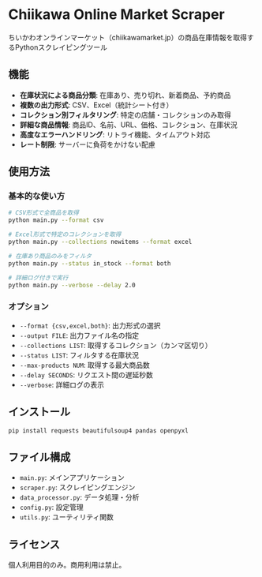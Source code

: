 # Chiikawa Online Market Scraper

ちいかわオンラインマーケット（chiikawamarket.jp）の商品在庫情報を取得するPythonスクレイピングツール

## 機能

- **在庫状況による商品分類**: 在庫あり、売り切れ、新着商品、予約商品
- **複数の出力形式**: CSV、Excel（統計シート付き）
- **コレクション別フィルタリング**: 特定の店舗・コレクションのみ取得
- **詳細な商品情報**: 商品ID、名前、URL、価格、コレクション、在庫状況
- **高度なエラーハンドリング**: リトライ機能、タイムアウト対応
- **レート制限**: サーバーに負荷をかけない配慮

## 使用方法

### 基本的な使い方

```bash
# CSV形式で全商品を取得
python main.py --format csv

# Excel形式で特定のコレクションを取得
python main.py --collections newitems --format excel

# 在庫あり商品のみをフィルタ
python main.py --status in_stock --format both

# 詳細ログ付きで実行
python main.py --verbose --delay 2.0
```

### オプション

- `--format {csv,excel,both}`: 出力形式の選択
- `--output FILE`: 出力ファイル名の指定
- `--collections LIST`: 取得するコレクション（カンマ区切り）
- `--status LIST`: フィルタする在庫状況
- `--max-products NUM`: 取得する最大商品数
- `--delay SECONDS`: リクエスト間の遅延秒数
- `--verbose`: 詳細ログの表示

## インストール

```bash
pip install requests beautifulsoup4 pandas openpyxl
```

## ファイル構成

- `main.py`: メインアプリケーション
- `scraper.py`: スクレイピングエンジン
- `data_processor.py`: データ処理・分析
- `config.py`: 設定管理
- `utils.py`: ユーティリティ関数

## ライセンス

個人利用目的のみ。商用利用は禁止。